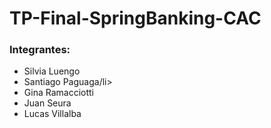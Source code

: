 # TP-Final-SpringBanking-CAC

### Integrantes:

<ul>
  <li>Silvia Luengo</li>
  <li>Santiago Paguaga/li>
  <li>Gina Ramacciotti</li>
  <li>Juan Seura</li>
  <li>Lucas Villalba</li> 
</ul>


